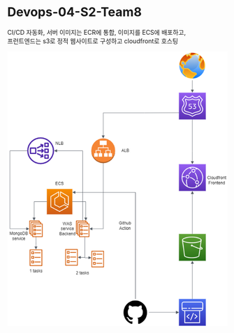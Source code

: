 # Devops-04-S2-Team8
CI/CD 자동화, 서버 이미지는 ECR에 통합, 이미지를 ECS에 배포하고, <br>
프런트엔드는 s3로 정적 웹사이트로 구성하고 cloudfront로 호스팅

![alt text](Architecture.png)